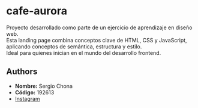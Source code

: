 # cafe-aurora
Proyecto desarrollado como parte de un ejercicio de aprendizaje en diseño web.  
Esta landing page combina conceptos clave de HTML, CSS y JavaScript, aplicando conceptos de semántica, estructura y estilo.  
Ideal para quienes inician en el mundo del desarrollo frontend.

## Authors
- **Nombre:** Sergio Chona  
- **Código:** 192613  
- [Instagram](https://instagram.com/69chch)
